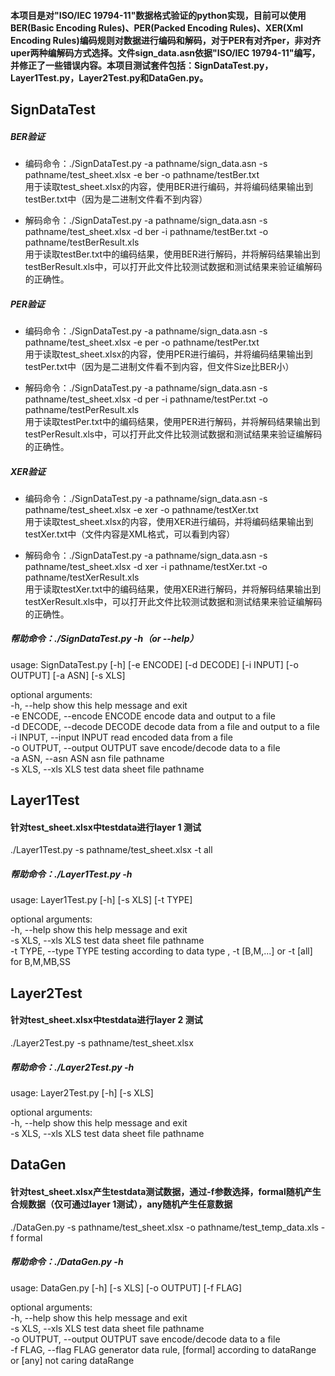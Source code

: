 

#### 本项目是对"ISO/IEC 19794-11"数据格式验证的python实现，目前可以使用BER(Basic Encoding Rules)、PER(Packed Encoding Rules)、XER(Xml Encoding Rules)编码规则对数据进行编码和解码，对于PER有对齐per，非对齐uper两种编解码方式选择。文件sign_data.asn依据"ISO/IEC 19794-11"编写，并修正了一些错误内容。本项目测试套件包括：SignDataTest.py，Layer1Test.py，Layer2Test.py和DataGen.py。

## SignDataTest
##### BER验证
  * 编码命令：./SignDataTest.py -a pathname/sign_data.asn -s pathname/test_sheet.xlsx -e ber -o pathname/testBer.txt </br>
用于读取test_sheet.xlsx的内容，使用BER进行编码，并将编码结果输出到testBer.txt中（因为是二进制文件看不到内容）</br>

  * 解码命令：./SignDataTest.py -a pathname/sign_data.asn -s pathname/test_sheet.xlsx -d ber -i pathname/testBer.txt -o pathname/testBerResult.xls</br>
用于读取testBer.txt中的编码结果，使用BER进行解码，并将解码结果输出到testBerResult.xls中，可以打开此文件比较测试数据和测试结果来验证编解码的正确性。</br>

##### PER验证
  * 编码命令：./SignDataTest.py -a pathname/sign_data.asn -s pathname/test_sheet.xlsx -e per -o pathname/testPer.txt</br>
用于读取test_sheet.xlsx的内容，使用PER进行编码，并将编码结果输出到testPer.txt中（因为是二进制文件看不到内容，但文件Size比BER小）</br>

  * 解码命令：./SignDataTest.py -a pathname/sign_data.asn -s pathname/test_sheet.xlsx -d per -i pathname/testPer.txt -o pathname/testPerResult.xls</br>
用于读取testPer.txt中的编码结果，使用PER进行解码，并将解码结果输出到testPerResult.xls中，可以打开此文件比较测试数据和测试结果来验证编解码的正确性。</br>


##### XER验证
  * 编码命令：./SignDataTest.py -a pathname/sign_data.asn -s pathname/test_sheet.xlsx -e xer -o pathname/testXer.txt</br>
用于读取test_sheet.xlsx的内容，使用XER进行编码，并将编码结果输出到testXer.txt中（文件内容是XML格式，可以看到内容）</br>

  * 解码命令：./SignDataTest.py -a pathname/sign_data.asn -s pathname/test_sheet.xlsx -d xer -i pathname/testXer.txt -o pathname/testXerResult.xls</br>
用于读取testXer.txt中的编码结果，使用XER进行解码，并将解码结果输出到testXerResult.xls中，可以打开此文件比较测试数据和测试结果来验证编解码的正确性。</br>

##### 帮助命令：./SignDataTest.py -h（or --help） </br>
usage: SignDataTest.py [-h] [-e ENCODE] [-d DECODE] [-i INPUT] [-o OUTPUT] [-a ASN] [-s XLS]

optional arguments: </br>
  -h, --help            show this help message and exit </br>
  -e ENCODE, --encode ENCODE     encode data and output to a file </br>
  -d DECODE, --decode DECODE     decode data from a file and output to a file</br>
  -i INPUT,  --input INPUT       read encoded data from a file</br>
  -o OUTPUT, --output OUTPUT     save encode/decode data to a file</br>
  -a ASN, --asn ASN     asn file pathname</br>
  -s XLS, --xls XLS     test data sheet file pathname</br>
 
 ## Layer1Test
 #### 针对test_sheet.xlsx中testdata进行layer 1 测试
 ./Layer1Test.py -s pathname/test_sheet.xlsx -t all
 ##### 帮助命令：./Layer1Test.py -h
 usage: Layer1Test.py [-h] [-s XLS] [-t TYPE]

 optional arguments:</br>
  -h, --help            show this help message and exit</br>
  -s XLS, --xls XLS     test data sheet file pathname</br>
  -t TYPE, --type TYPE  testing according to data type , -t [B,M,...] or -t [all] for B,M,MB,SS

 
 ## Layer2Test
 #### 针对test_sheet.xlsx中testdata进行layer 2 测试
 ./Layer2Test.py -s pathname/test_sheet.xlsx
 ##### 帮助命令：./Layer2Test.py -h
 usage: Layer2Test.py [-h] [-s XLS]

 optional arguments:</br>
  -h, --help         show this help message and exit</br>
  -s XLS, --xls XLS  test data sheet file pathname
 
 
## DataGen
 #### 针对test_sheet.xlsx产生testdata测试数据，通过-f参数选择，formal随机产生合规数据（仅可通过layer 1测试），any随机产生任意数据
 ./DataGen.py -s pathname/test_sheet.xlsx -o pathname/test_temp_data.xls -f formal
 ##### 帮助命令：./DataGen.py -h
 usage: DataGen.py [-h] [-s XLS] [-o OUTPUT] [-f FLAG]

 optional arguments:</br>
  -h, --help            show this help message and exit</br>
  -s XLS, --xls XLS     test data sheet file pathname</br>
  -o OUTPUT, --output OUTPUT
                        save encode/decode data to a file</br>
  -f FLAG, --flag FLAG  generator data rule, [formal] according to dataRange or [any] not caring
                        dataRange
